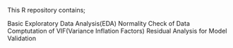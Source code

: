 This R repository contains;

Basic Exploratory Data Analysis(EDA)
Normality Check of Data
Comptutation of VIF(Variance Inflation Factors)
Residual Analysis for Model Validation


